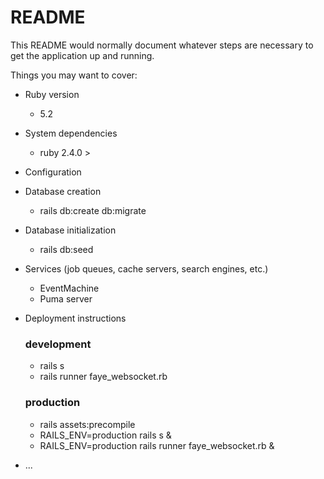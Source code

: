 # README

This README would normally document whatever steps are necessary to get the
application up and running.

Things you may want to cover:

* Ruby version
  - 5.2

* System dependencies
  - ruby 2.4.0 >

* Configuration

* Database creation
  - rails db:create db:migrate

* Database initialization
  - rails db:seed


* Services (job queues, cache servers, search engines, etc.)
  - EventMachine
  - Puma server

* Deployment instructions
  ### development
    - rails s
    - rails runner faye_websocket.rb
  
  ### production
    - rails assets:precompile
    - RAILS_ENV=production rails s &
    - RAILS_ENV=production rails runner faye_websocket.rb &

* ...
